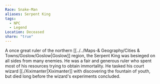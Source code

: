```yaml
---
Race: Snake-Man
aliases: Serpent King
tags:
  - NPC
  - Legend
Location: Deceased
share: "true"
---
```


A once great ruler of the northern [[../../Maps-& Geography/Cities & Towns/Goslow/Goslow|Goslow]] region, the Serpent King was besieged on all sides from many enemies. He was a fair and generous ruler who spent most of his resources trying to obtain immortality. He tasked his court wizard [[./Xiximanter|Xiximanter]] with discovering the fountain of youth, but died long before the wizard's experiments concluded.
